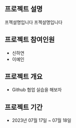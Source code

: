 ## 프로젝트 설명
프젝설명입니다 프젝설명입니다

## 프로젝트 참여인원
* 신하연
* 이예인

## 프로젝트 개요
- Github 협업 실습을 해보자

## 프로젝트 기간
- 2023년 07월 17일 ~ 07월 18일
